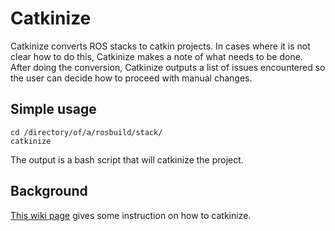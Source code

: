 Catkinize
=========

Catkinize converts ROS stacks to catkin projects.  In cases where it is not
clear how to do this, Catkinize makes a note of what needs to be done.  After
doing the conversion, Catkinize outputs a list of issues encountered so the user
can decide how to proceed with manual changes.

Simple usage
------------

    cd /directory/of/a/rosbuild/stack/
    catkinize

The output is a bash script that will catkinize the project.

Background
----------

[This wiki page](http://www.ros.org/wiki/win_ros/catkinization)
gives some instruction on how to catkinize.

